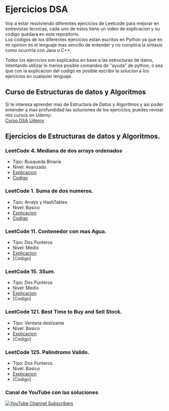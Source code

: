 # Ejercicios DSA  

Voy a estar resolviendo diferentes ejercicios de Leetcode para mejorar en entrevistas tecnicas, cada uno de estos tiene un video de explicacion y su codigo quedara en este repositorio.  
Los codigos de los diferentes ejercicios estan escritos en Python ya que en mi opinion es el lenguaje mas sencillo de entender y no complica la sintaxis como ocurriria con Java o C++.  

Todos los ejercicios son explicados en base a las estructuras de datos, intentando utilizar lo menos posible comandos de "ayuda" de python, o sea que con la explicacion del codigo es posible escribir la solucion a los ejercicios en cualquier lenguaje.

## Curso de Estructuras de datos y Algoritmos
Si te interesa aprender mas de Estructura de Datos y Algoritmos y asi poder entender a mas profundidad las soluciones de los ejercicios, puedes revisar mis cursos en Udemy:  
[Curso DSA Udemy](https://www.udemy.com/course/estructuras-de-datos-y-algoritmos/?referralCode=026BBE229C33F6678244)

## Ejercicios de Estructuras de datos y Algoritmos. 
### LeetCode 4. Mediana de dos arrays ordenados  
* Tipo: Busqueda Binaria
* Nivel: Avanzado
* [Explicacion](https://youtu.be/zlEkhxRh2RA)
* [Codigo](https://github.com/CarrasTec/Ejercicios_DSA/blob/main/4.median-of-two-sorted-arrays.py)

### LeetCode 1. Suma de dos numeros.   
* Tipo: Arrays y HashTables
* Nivel: Basico
* [Explicacion](https://youtu.be/LKDLeF3ZqTo)
* [Codigo](https://github.com/CarrasTec/Ejercicios_DSA/blob/main/1.two-sum.py)

### LeetCode 11. Contenedor con mas Agua.   
* Tipo: Dos Punteros
* Nivel: Medio
* [Explicacion](https://youtu.be/SrhQE34HnOI)
* [Codigo]

### LeetCode 15. 3Sum.   
* Tipo: Dos Punteros
* Nivel: Medio
* [Explicacion](https://youtu.be/kmV25vrbdiY)
* [Codigo]

### LeetCode 121. Best Time to Buy and Sell Stock.   
* Tipo: Ventana deslizante
* Nivel: Basico
* [Explicacion](https://youtu.be/19F0cKhbllw)
* [Codigo]

### LeetCode 125. Palindromo Valido.   
* Tipo: Dos Punteros
* Nivel: Basico
* [Explicacion](https://youtu.be/Xdmhd5kdmVo)
* [Codigo]


### Canal de YouTube con las soluciones
[![YouTube Channel Subscribers](https://img.shields.io/youtube/channel/subscribers/NeuronaAlgoritmo?style=social)](https://youtube.com/@neuronaalgoritmo?sub_confirmation=1)
